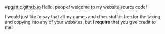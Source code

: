 #[pgattic.github.io](https://pgattic.github.io)
Hello, people! welcome to my website source code!

I would just like to say that all my games and other stuff is free for the taking and copying into any of your websites, but I **require** that you give credit to me! 